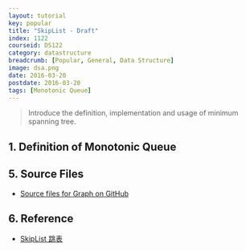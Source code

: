 ```yaml
---
layout: tutorial
key: popular
title: "SkipList - Draft"
index: 1122
courseid: DS122
category: datastructure
breadcrumb: [Popular, General, Data Structure]
image: dsa.png
date: 2016-03-20
postdate: 2016-03-20
tags: [Monotonic Queue]
---
```


> Introduce the definition, implementation and usage of minimum spanning tree.

## 1. Definition of Monotonic Queue


## 5. Source Files
* [Source files for Graph on GitHub](https://github.com/jojozhuang/DataStructure/tree/master/Graph)

## 6. Reference
* [SkipList 跳表](https://kenby.iteye.com/blog/1187303)
